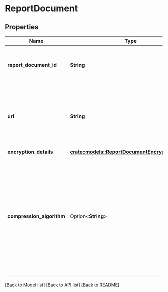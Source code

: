 # ReportDocument

## Properties

Name | Type | Description | Notes
------------ | ------------- | ------------- | -------------
**report_document_id** | **String** | The identifier for the report document. This identifier is unique only in combination with a seller ID. | 
**url** | **String** | A presigned URL for the report document. If `compressionAlgorithm` is not returned, you can download the report directly from this URL. This URL expires after 5 minutes. | 
**encryption_details** | [**crate::models::ReportDocumentEncryptionDetails**](ReportDocumentEncryptionDetails.md) |  | 
**compression_algorithm** | Option<**String**> | If the report document contents have been compressed, the compression algorithm used is returned in this property and you must decompress the report when you download. Otherwise, you can download the report directly. Refer to [Step 2. Download and decrypt the report](doc:reports-api-v2020-09-04-use-case-guide#step-2-download-and-decrypt-the-report) in the use case guide, where sample code is provided. | [optional]

[[Back to Model list]](../README.md#documentation-for-models) [[Back to API list]](../README.md#documentation-for-api-endpoints) [[Back to README]](../README.md)


